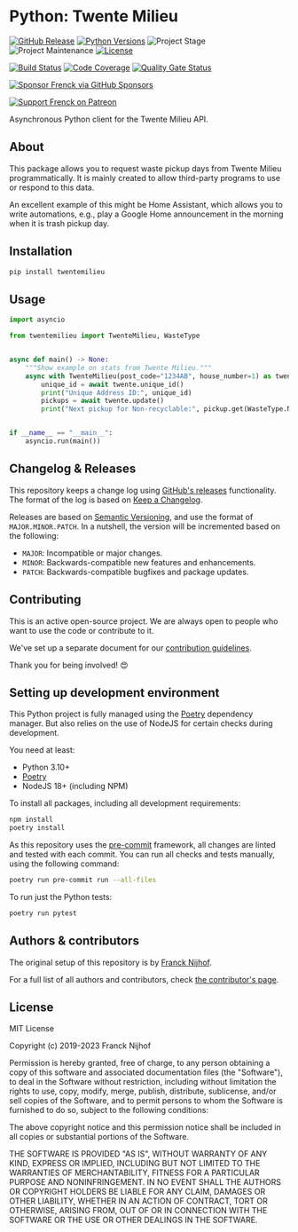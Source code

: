 # Python: Twente Milieu

[![GitHub Release][releases-shield]][releases]
[![Python Versions][python-versions-shield]][pypi]
![Project Stage][project-stage-shield]
![Project Maintenance][maintenance-shield]
[![License][license-shield]](LICENSE.md)

[![Build Status][build-shield]][build]
[![Code Coverage][codecov-shield]][codecov]
[![Quality Gate Status][sonarcloud-shield]][sonarcloud]

[![Sponsor Frenck via GitHub Sponsors][github-sponsors-shield]][github-sponsors]

[![Support Frenck on Patreon][patreon-shield]][patreon]

Asynchronous Python client for the Twente Milieu API.

## About

This package allows you to request waste pickup days from Twente Milieu
programmatically. It is mainly created to allow third-party programs to use
or respond to this data.

An excellent example of this might be Home Assistant, which allows you to write
automations, e.g., play a Google Home announcement in the morning when it is
trash pickup day.

## Installation

```bash
pip install twentemilieu
```

## Usage

```python
import asyncio

from twentemilieu import TwenteMilieu, WasteType


async def main() -> None:
    """Show example on stats from Twente Milieu."""
    async with TwenteMilieu(post_code="1234AB", house_number=1) as twente:
        unique_id = await twente.unique_id()
        print("Unique Address ID:", unique_id)
        pickups = await twente.update()
        print("Next pickup for Non-recyclable:", pickup.get(WasteType.NON_RECYCLABLE))


if __name__ == "__main__":
    asyncio.run(main())
```

## Changelog & Releases

This repository keeps a change log using [GitHub's releases][releases]
functionality. The format of the log is based on
[Keep a Changelog][keepchangelog].

Releases are based on [Semantic Versioning][semver], and use the format
of ``MAJOR.MINOR.PATCH``. In a nutshell, the version will be incremented
based on the following:

- ``MAJOR``: Incompatible or major changes.
- ``MINOR``: Backwards-compatible new features and enhancements.
- ``PATCH``: Backwards-compatible bugfixes and package updates.

## Contributing

This is an active open-source project. We are always open to people who want to
use the code or contribute to it.

We've set up a separate document for our
[contribution guidelines](CONTRIBUTING.md).

Thank you for being involved! :heart_eyes:

## Setting up development environment

This Python project is fully managed using the [Poetry][poetry] dependency manager. But also relies on the use of NodeJS for certain checks during development.

You need at least:

- Python 3.10+
- [Poetry][poetry-install]
- NodeJS 18+ (including NPM)

To install all packages, including all development requirements:

```bash
npm install
poetry install
```

As this repository uses the [pre-commit][pre-commit] framework, all changes
are linted and tested with each commit. You can run all checks and tests
manually, using the following command:

```bash
poetry run pre-commit run --all-files
```

To run just the Python tests:

```bash
poetry run pytest
```

## Authors & contributors

The original setup of this repository is by [Franck Nijhof][frenck].

For a full list of all authors and contributors,
check [the contributor's page][contributors].

## License

MIT License

Copyright (c) 2019-2023 Franck Nijhof

Permission is hereby granted, free of charge, to any person obtaining a copy
of this software and associated documentation files (the "Software"), to deal
in the Software without restriction, including without limitation the rights
to use, copy, modify, merge, publish, distribute, sublicense, and/or sell
copies of the Software, and to permit persons to whom the Software is
furnished to do so, subject to the following conditions:

The above copyright notice and this permission notice shall be included in all
copies or substantial portions of the Software.

THE SOFTWARE IS PROVIDED "AS IS", WITHOUT WARRANTY OF ANY KIND, EXPRESS OR
IMPLIED, INCLUDING BUT NOT LIMITED TO THE WARRANTIES OF MERCHANTABILITY,
FITNESS FOR A PARTICULAR PURPOSE AND NONINFRINGEMENT. IN NO EVENT SHALL THE
AUTHORS OR COPYRIGHT HOLDERS BE LIABLE FOR ANY CLAIM, DAMAGES OR OTHER
LIABILITY, WHETHER IN AN ACTION OF CONTRACT, TORT OR OTHERWISE, ARISING FROM,
OUT OF OR IN CONNECTION WITH THE SOFTWARE OR THE USE OR OTHER DEALINGS IN THE
SOFTWARE.

[build-shield]: https://github.com/frenck/python-twentemilieu/workflows/Continuous%20Integration/badge.svg
[build]: https://github.com/frenck/python-twentemilieu/actions
[codecov-shield]: https://codecov.io/gh/frenck/python-twentemilieu/branch/main/graph/badge.svg
[codecov]: https://codecov.io/gh/frenck/python-twentemilieu
[contributors]: https://github.com/frenck/python-twentemilieu/graphs/contributors
[frenck]: https://github.com/frenck
[github-sponsors-shield]: https://frenck.dev/wp-content/uploads/2019/12/github_sponsor.png
[github-sponsors]: https://github.com/sponsors/frenck
[keepchangelog]: http://keepachangelog.com/en/1.0.0/
[license-shield]: https://img.shields.io/github/license/frenck/python-twentemilieu.svg
[maintenance-shield]: https://img.shields.io/maintenance/yes/2023.svg
[patreon-shield]: https://frenck.dev/wp-content/uploads/2019/12/patreon.png
[patreon]: https://www.patreon.com/frenck
[poetry-install]: https://python-poetry.org/docs/#installation
[poetry]: https://python-poetry.org
[pre-commit]: https://pre-commit.com/
[project-stage-shield]: https://img.shields.io/badge/project%20stage-experimental-yellow.svg
[python-versions-shield]: https://img.shields.io/pypi/pyversions/twentemilieu
[pypi]: https://pypi.org/project/twentemilieu
[releases-shield]: https://img.shields.io/github/release/frenck/python-twentemilieu.svg
[releases]: https://github.com/frenck/python-twentemilieu/releases
[semver]: http://semver.org/spec/v2.0.0.html
[sonarcloud-shield]: https://sonarcloud.io/api/project_badges/measure?project=frenck_python-twentemilieu&metric=alert_status
[sonarcloud]: https://sonarcloud.io/summary/new_code?id=frenck_python-twentemilieu
